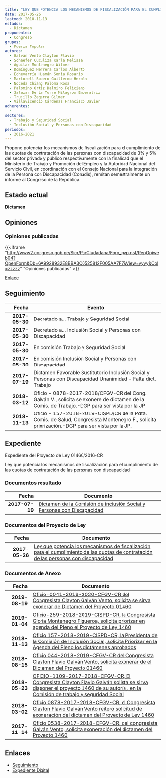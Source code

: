 ```yaml
---
title: "LEY QUE POTENCIA LOS MECANISMOS DE FISCALIZACIÓN PARA EL CUMPLIMIENTO DE LAS CUOTAS DE CONTRATACIÓN DE LAS PERSONAS CON DISCAPACIDAD"
date: 2017-05-26
lastmod: 2018-11-13
estados: 
  - Dictamen
proponentes: 
  - Congreso
grupos: 
  - Fuerza Popular
autores: 
  - Galván Vento Clayton Flavio
  - Schaefer Cuculiza Karla Melissa
  - Aguilar Montenegro Wilmer
  - Domínguez Herrera Carlos Alberto
  - Echevarría Huamán Sonia Rosario
  - Martorell Sobero Guillermo Hernán
  - Noceda Chiang Paloma Rosa
  - Palomino Ortiz Dalmiro Feliciano
  - Salazar De La Torre Milagros Emperatriz
  - Trujillo Zegarra Gilmer
  - Villavicencio Cárdenas Francisco Javier
adherentes: 
  - 
sectores: 
  - Trabajo y Seguridad Social
  - Inclusión Social y Personas con Discapacidad
periodos: 
  - 2016-2021
---
```


Propone potenciar los mecanismos de fiscalización para el cumplimiento de las cuotas de contratación de las personas con discapacidad de 3% y 5% del sector privado y público respectivamente con la finalidad que el Ministerio de Trabajo y Promoción del Empleo y la Autoridad Nacional del Servicio Civil, en coordinación con el Consejo Nacional para la integración de la Persona con Discapacidad (Conadis), remitan semestralmente un informe al Congreso de la República.


## Estado actual

**Dictamen**

## Opiniones

### Opiniones publicadas

{{<iframe "http://www2.congreso.gob.pe/Sicr/ParCiudadana/Foro_pvp.nsf/RepOpiweb04?OpenForm&Db=6A9928932E8BBA3C0525812F005AA7F7&View=yyyy&Col=zzzzz" "Opiniones publicadas" >}}

[Enlace](http://www2.congreso.gob.pe/Sicr/ParCiudadana/Foro_pvp.nsf/RepOpiweb04?OpenForm&Db=6A9928932E8BBA3C0525812F005AA7F7&View=yyyy&Col=zzzzz)

## Seguimiento

| Fecha | Evento |
|------:|--------|
| **2017-05-30** | Decretado a... Trabajo y Seguridad Social|
| **2017-05-30** | Decretado a... Inclusión Social y Personas con Discapacidad|
| **2017-05-30** | En comisión Trabajo y Seguridad Social|
| **2017-05-30** | En comisión Inclusión Social y Personas con Discapacidad|
| **2017-07-19** | Dictamen Favorable Sustitutorio Inclusión Social y Personas con Discapacidad Unanimidad - Falta dict. Trabajo|
| **2018-03-12** | Oficio - 0878-2017-2018/CFGV-CR del Cong. Galván V., solicita se exonere de dictamen de la Comis. de Trabajo.-DGP para ser vista por la JP|
| **2018-11-13** | Oficio - 157-2018-2019-CISPD/CR de la Pdta. Comis. de Salud, Congresista Montenegro F., solicita priorización.-DGP para ser vista por la JP.|


## Expediente

Expediente del Proyecto de Ley 01460/2016-CR

Ley que potencia los mecanismos de fiscalización para el cumplimiento de las cuotas de contratación de las personas con discapacidad


### Documentos resultado

| Fecha | Documento |
|------:|--------|
| **2017-07-19** | [Dictamen de la Comisión de Inclusión Social y Personas con Discapacidad](http://www.leyes.congreso.gob.pe/Documentos/2016_2021/Dictamenes/Proyectos_de_Ley/01460DC13MAY20170719.PDF) |

### Documentos del Proyecto de Ley

| Fecha | Documento |
|------:|--------|
| **2017-05-26** | [Ley que potencia los mecanismos de fiscalización para el cumplimiento de las cuotas de contratación de las personas con discapacidad](http://www.leyes.congreso.gob.pe/Documentos/2016_2021/Proyectos_de_Ley_y_de_Resoluciones_Legislativas/PL0146020170526.PDF) |

### Documentos de Anexo

| Fecha | Documento |
|------:|--------|
| **2019-08-19** | [Oficio-0041-2019-2020-CFGV-CR del Congresista Clayton Galván Vento, solicita se sirva exonerar de Dictamen del Proyecto 01460](http://www.leyes.congreso.gob.pe/Documentos/2016_2021/Oficios/Congresistas/OFICIO-0041-2019-2020-CFGV-CR.pdf) |
| **2019-01-04** | [Oficio-259-2018-2019-CISPD-CR, la Congresista Gloria Montenegro Figueroa, solicita priorizar en agenda del Pleno el Proyecto de Ley 1460](http://www.leyes.congreso.gob.pe/Documentos/2016_2021/Oficios/Comisiones_Ordinarias/OFICIO-259-2018-2019-CISPD-CR.pdf) |
| **2018-11-13** | [Oficio 157-2018-2019-CISPD-CR, la Presidenta de la Comisión de Inclusión Social, solicita Priorizar en la Agenda del Pleno los dictámenes aprobados](http://www.leyes.congreso.gob.pe/Documentos/2016_2021/Oficios/Comisiones_Ordinarias/OFICIO-157-2018-2019-CISPD-CR.PDF) |
| **2018-08-15** | [Oficio 044-2018-2019-CFGV-CR del Congresista Clayton Flavio Galván Vento, solicita exonerar de el Dictamen del Proyecto 01460](http://www.leyes.congreso.gob.pe/Documentos/2016_2021/Oficios/Congresistas/OFICIO-044-2018-2019-CFGV-CR.pdf) |
| **2018-05-23** | [OFICIO-1109-2017-2018-CFGV-CR, El Congresista Clayton Flavio Galván solista se sirva disponer el proyecto 1460 de su autoría , en la Comisión de trabajo y seguridad Social](http://www.leyes.congreso.gob.pe/Documentos/2016_2021/Oficios/Congresistas/OFICIO-1109-2017-2018-CFGV-CR.pdf) |
| **2018-03-02** | [Oficio 0878-2017-2018-CFGV-CR, el Congresista Clayton Flavio Galván Vento reitero solicitud de exoneración del dictamen del Proyecto de Ley 1460](http://www.leyes.congreso.gob.pe/Documentos/2016_2021/Oficios/Congresistas/OFICIO-0878-2017-2018-CFGV-CR.pdf) |
| **2017-11-14** | [Oficio 0538-2017-2018-CFGV-CR, del congresista Galván Vento, solicita exoneración del dictamen del Proyecto 1460](http://www.leyes.congreso.gob.pe/Documentos/2016_2021/Oficios/Congresistas/OFICIO-0538-2017-2018-CFGV-CR.pdf) |

## Enlaces 

- [Seguimiento](http://www2.congreso.gob.pe/Sicr/TraDocEstProc/CLProLey2016.nsf/f7fff46988ca05b1052578e100829cc7/8d1ab20ab998a02b0525812f0051cd99?OpenDocument)
- [Expediente Digital](http://www2.congreso.gob.pehttp://www2.congreso.gob.pe/Sicr/TraDocEstProc/CLProLey2016.nsf/f7fff46988ca05b1052578e100829cc7/8d1ab20ab998a02b0525812f0051cd99?OpenDocument&Click=05257FB7005EB655.eb71d0cf91d8294e05256cdf006b5706/$Body/0.1C6C)
